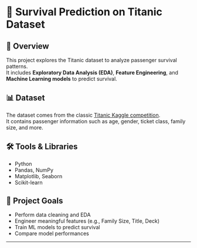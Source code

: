 
# 🚢 Survival Prediction on Titanic Dataset

## 📌 Overview
This project explores the Titanic dataset to analyze passenger survival patterns.  
It includes **Exploratory Data Analysis (EDA)**, **Feature Engineering**, and **Machine Learning models** to predict survival.

## 📊 Dataset
The dataset comes from the classic [Titanic Kaggle competition](https://www.kaggle.com/c/titanic/data).  
It contains passenger information such as age, gender, ticket class, family size, and more.

## 🛠️ Tools & Libraries
- Python
- Pandas, NumPy
- Matplotlib, Seaborn
- Scikit-learn

## 🚀 Project Goals
- Perform data cleaning and EDA  
- Engineer meaningful features (e.g., Family Size, Title, Deck)  
- Train ML models to predict survival  
- Compare model performances  

---
